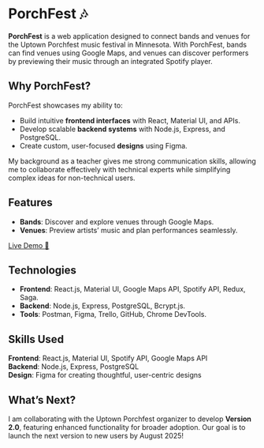 # PorchFest 🎶  

**PorchFest** is a web application designed to connect bands and venues for the Uptown Porchfest music festival in Minnesota. With PorchFest, bands can find venues using Google Maps, and venues can discover performers by previewing their music through an integrated Spotify player.  

## Why PorchFest?  
PorchFest showcases my ability to:  
- Build intuitive **frontend interfaces** with React, Material UI, and APIs.  
- Develop scalable **backend systems** with Node.js, Express, and PostgreSQL.  
- Create custom, user-focused **designs** using Figma.  

My background as a teacher gives me strong communication skills, allowing me to collaborate effectively with technical experts while simplifying complex ideas for non-technical users.  

## Features  
- **Bands**: Discover and explore venues through Google Maps.  
- **Venues**: Preview artists’ music and plan performances seamlessly.  

[Live Demo 🎥](https://youtu.be/L3whZrqDOaY?si=m4ogIYtjW-PL9rBL)

## Technologies
- **Frontend**: React.js, Material UI, Google Maps API, Spotify API, Redux, Saga.  
- **Backend**: Node.js, Express, PostgreSQL, Bcrypt.js.  
- **Tools**: Postman, Figma, Trello, GitHub, Chrome DevTools.  

## Skills Used  
**Frontend**: React.js, Material UI, Spotify API, Google Maps API  
**Backend**: Node.js, Express, PostgreSQL  
**Design**: Figma for creating thoughtful, user-centric designs  

## What’s Next?  
I am collaborating with the Uptown Porchfest organizer to develop **Version 2.0**, featuring enhanced functionality for broader adoption. Our goal is to launch the next version to new users by August 2025!  
